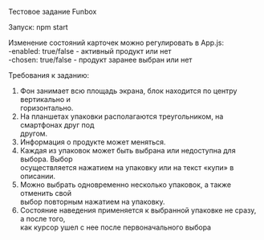 Тестовое задание Funbox  

Запуск: npm start

Изменение состояний карточек можно регулировать в App.js:  
-enabled: true/false - активный продукт или нет  
-chosen: true/false - продукт заранее выбран или нет  

Требования к заданию:
1. Фон занимает всю площадь экрана, блок находится по центру вертикально и  
горизонтально.  
2. На планшетах упаковки располагаются треугольником, на смартфонах друг под  
другом.  
3. Информация о продукте может меняться.  
4. Каждая из упаковок может быть выбрана или недоступна для выбора. Выбор  
осуществляется нажатием на упаковку или на текст «купи» в описании.  
5. Можно выбрать одновременно несколько упаковок, а также отменить свой  
выбор повторным нажатием на упаковку.  
6. Состояние наведения применяется к выбранной упаковке не сразу, а после того,  
как курсор ушел с нее после первоначального выбора  

